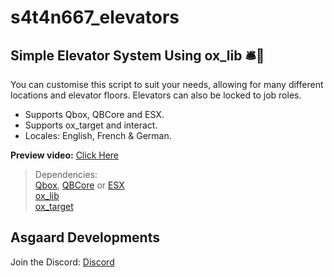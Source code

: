 # s4t4n667_elevators
## Simple Elevator System Using ox_lib 🛎️🧳

You can customise this script to suit your needs, allowing for many different locations and elevator floors. Elevators can also be locked to job roles.

- Supports Qbox, QBCore and ESX.
- Supports ox_target and interact.
- Locales: English, French & German.

**Preview video:** [Click Here](https://youtu.be/96q8vfx50SA?si=Mc0Ix0J2iIUAZBqE)
<br>

> Dependencies:
> <br>
> [Qbox](https://github.com/Qbox-project/), [QBCore](https://github.com/qbcore-framework) or [ESX](https://github.com/esx-framework/esx_core)
> <br>
> [ox_lib](https://github.com/overextended/ox_lib)
> <br>
> [ox_target](https://github.com/overextended/ox_target)

## Asgaard Developments
Join the Discord: [Discord](https://discord.gg/eFsB5ZFxeq)
